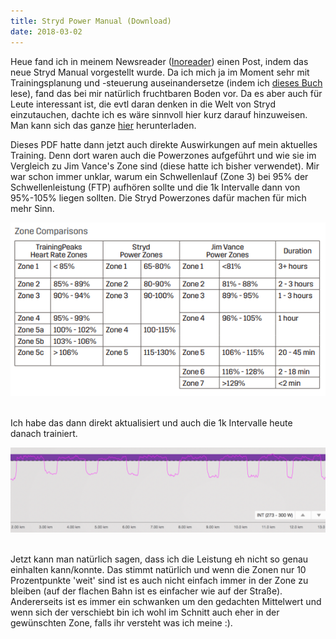 ```yaml
---
title: Stryd Power Manual (Download)
date: 2018-03-02
---
```


Heue fand ich in meinem Newsreader ([Inoreader](https://www.inoreader.com/)) einen Post, indem das neue Stryd Manual vorgestellt wurde. Da ich mich ja im Moment sehr mit Trainingsplanung und -steuerung auseinandersetze (indem ich [dieses Buch](http://amzn.to/2FKbwdt) lese), fand das bei mir natürlich fruchtbaren Boden vor. Da es aber auch für Leute interessant ist, die evtl daran denken in die Welt von Stryd einzutauchen, dachte ich es wäre sinnvoll hier kurz darauf hinzuweisen. Man kann sich das ganze [hier](https://storage.googleapis.com/stryd_static_assets/stryd-power-manual-3.pdf) herunterladen.

Dieses PDF hatte dann jetzt auch direkte Auswirkungen auf mein aktuelles Training. Denn dort waren auch die Powerzones aufgeführt und wie sie im Vergleich zu Jim Vance's Zone sind (diese hatte ich bisher verwendet). Mir war schon immer unklar, warum ein Schwellenlauf (Zone 3) bei 95% der Schwellenleistung (FTP) aufhören sollte und die 1k Intervalle dann von 95%-105% liegen sollten. Die Stryd Powerzones dafür machen für mich mehr Sinn.

[![](/assets/images/Power-Zones.png)](/assets/images/Power-Zones.png)<br /><br />

Ich habe das dann direkt aktualisiert und auch die 1k Intervalle heute danach trainiert.

[![](/assets/images/8x1k_INT-1024x276.png)](/assets/images/8x1k_INT-1024x276.png)<br /><br />

Jetzt kann man natürlich sagen, dass ich die Leistung eh nicht so genau einhalten kann/konnte. Das stimmt natürlich und wenn die Zonen nur 10 Prozentpunkte 'weit' sind ist es auch nicht einfach immer in der Zone zu bleiben (auf der flachen Bahn ist es einfacher wie auf der Straße). Andererseits ist es immer ein schwanken um den gedachten Mittelwert und wenn sich der verschiebt bin ich wohl im Schnitt auch eher in der gewünschten Zone, falls ihr versteht was ich meine :).<br /><br />
